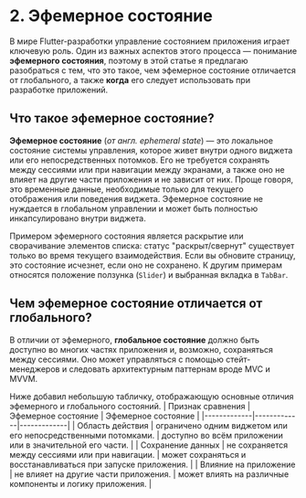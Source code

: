 # 2. Эфемерное состояние #

В мире Flutter-разработки управление состоянием приложения играет ключевую роль. Один из важных аспектов этого процесса — понимание __эфемерного состояния__, поэтому в этой статье я предлагаю разобраться с тем, что это такое, чем эфемерное состояние отличается от глобального, а также __когда__ его следует использовать при разработке приложений.

## Что такое эфемерное состояние? ##
__Эфемерное состояние__ (_от англ. ephemeral state_) — это локальное состояние системы управления, которое живет внутри одного виджета или его непосредственных потомков. Его не требуется сохранять между сессиями или при навигации между экранами, а также оно не влияет на другие части приложения и не зависит от них. Проще говоря, это временные данные, необходимые только для текущего отображения или поведения виджета. Эфемерное состояние не нуждается в глобальном управлении и может быть полностью инкапсулировано внутри виджета.

Примером эфемерного состояния является раскрытие или сворачивание элементов списка: статус "раскрыт/свернут" существует только во время текущего взаимодействия. Если вы обновите страницу, это состояние исчезнет, если оно не сохранено. К другим примерам относятся положение ползунка (`Slider`) и выбранная вкладка в `TabBar`.

## Чем эфемерное состояние отличается от глобального? ##
В отличии от эфемерного, __глобальное состояние__ должно быть доступно во многих частях приложения и, возможно, сохраняться между сессиями. Оно может управляться с помощью стейт-менеджеров и следовать архитектурным паттернам вроде MVC и MVVM.

Ниже добавил небольшую табличку, отображающую основные отличия эфемерного и глобального состояний.
| Признак сравнения | Эфемерное состояние | Эфемерное состояние |
|-------------|-------------|-------------|
| Область действия | ограничено одним виджетом или его непосредственными потомками. | доступно во всём приложении или в значительной его части. |
| Сохранение данных | не сохраняется между сессиями или при навигации. | может сохраняться и восстанавливаться при запуске приложения. |
| Влияние на приложение | не влияет на другие части приложения. | может влиять на различные компоненты и логику приложения.    |
